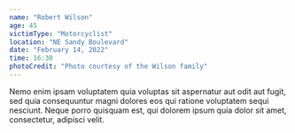 ```yaml
---
name: "Robert Wilson"
age: 45
victimType: "Motorcyclist"
location: "NE Sandy Boulevard"
date: "February 14, 2022"
time: 16:30
photoCredit: "Photo courtesy of the Wilson family"
---
```


Nemo enim ipsam voluptatem quia voluptas sit aspernatur aut odit aut fugit, sed quia consequuntur magni dolores eos qui ratione voluptatem sequi nesciunt. Neque porro quisquam est, qui dolorem ipsum quia dolor sit amet, consectetur, adipisci velit.
